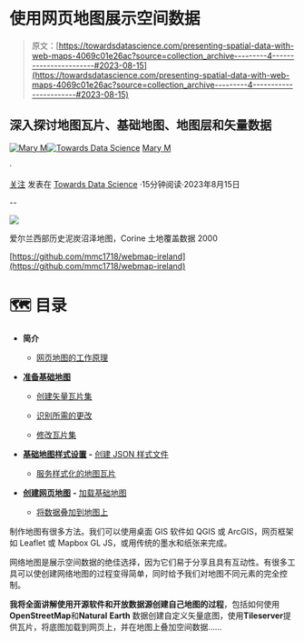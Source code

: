 # 使用网页地图展示空间数据

> 原文：[https://towardsdatascience.com/presenting-spatial-data-with-web-maps-4069c01e26ac?source=collection_archive---------4-----------------------#2023-08-15](https://towardsdatascience.com/presenting-spatial-data-with-web-maps-4069c01e26ac?source=collection_archive---------4-----------------------#2023-08-15)

## 深入探讨地图瓦片、基础地图、地图层和矢量数据

[](https://medium.com/@mm1718?source=post_page-----4069c01e26ac--------------------------------)[![Mary M](../Images/549561899f2bd146ef32039ab1495875.png)](https://medium.com/@mm1718?source=post_page-----4069c01e26ac--------------------------------)[](https://towardsdatascience.com/?source=post_page-----4069c01e26ac--------------------------------)[![Towards Data Science](../Images/a6ff2676ffcc0c7aad8aaf1d79379785.png)](https://towardsdatascience.com/?source=post_page-----4069c01e26ac--------------------------------) [Mary M](https://medium.com/@mm1718?source=post_page-----4069c01e26ac--------------------------------)

·

[关注](https://medium.com/m/signin?actionUrl=https%3A%2F%2Fmedium.com%2F_%2Fsubscribe%2Fuser%2Fb86005dffae1&operation=register&redirect=https%3A%2F%2Ftowardsdatascience.com%2Fpresenting-spatial-data-with-web-maps-4069c01e26ac&user=Mary+M&userId=b86005dffae1&source=post_page-b86005dffae1----4069c01e26ac---------------------post_header-----------) 发表在 [Towards Data Science](https://towardsdatascience.com/?source=post_page-----4069c01e26ac--------------------------------) ·15分钟阅读·2023年8月15日[](https://medium.com/m/signin?actionUrl=https%3A%2F%2Fmedium.com%2F_%2Fvote%2Ftowards-data-science%2F4069c01e26ac&operation=register&redirect=https%3A%2F%2Ftowardsdatascience.com%2Fpresenting-spatial-data-with-web-maps-4069c01e26ac&user=Mary+M&userId=b86005dffae1&source=-----4069c01e26ac---------------------clap_footer-----------)

--

[](https://medium.com/m/signin?actionUrl=https%3A%2F%2Fmedium.com%2F_%2Fbookmark%2Fp%2F4069c01e26ac&operation=register&redirect=https%3A%2F%2Ftowardsdatascience.com%2Fpresenting-spatial-data-with-web-maps-4069c01e26ac&source=-----4069c01e26ac---------------------bookmark_footer-----------)![](../Images/3a11fdfd0efd8f0644ba1bcdf58e4d19.png)

爱尔兰西部历史泥炭沼泽地图，Corine 土地覆盖数据 2000

[https://github.com/mmc1718/webmap-ireland](https://github.com/mmc1718/webmap-ireland)

# 🗺 目录

+   **简介**

    - [网页地图的工作原理](#5d68)

+   [**准备基础地图**](#3ae2)

    - [创建矢量瓦片集](#a134)

    - [识别所需的更改](#c058)

    - [修改瓦片集](#f889)

+   [**基础地图样式设置**](#f083) **-** [创建 JSON 样式文件](#96b2)

    - [服务样式化的地图瓦片](#d5a8)

+   [**创建网页地图**](#ea4d) **-** [加载基础地图](#c765)

    - [将数据叠加到地图上](#883f)

制作地图有很多方法。我们可以使用桌面 GIS 软件如 QGIS 或 ArcGIS，网页框架如 Leaflet 或 Mapbox GL JS，或用传统的墨水和纸张来完成。

网络地图是展示空间数据的绝佳选择，因为它们易于分享且具有互动性。有很多工具可以使创建网络地图的过程变得简单，同时给予我们对地图不同元素的完全控制。

**我将全面讲解使用开源软件和开放数据源创建自己地图的过程**，包括如何使用**OpenStreetMap**和**Natural** **Earth** 数据创建自定义矢量底图，使用**Tileserver**提供瓦片，将底图加载到网页上，并在地图上叠加空间数据……
